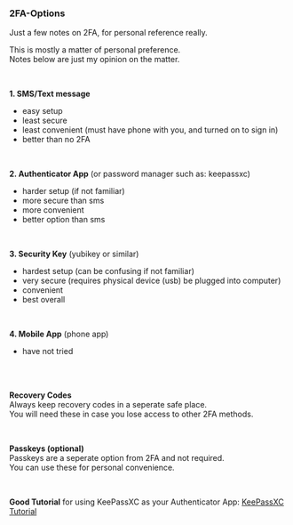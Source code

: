 ### 2FA-Options  
Just a few notes on 2FA, for personal reference really.  

This is mostly a matter of personal preference.  
Notes below are just my opinion on the matter.

<br>

**1. SMS/Text message**  
   - easy setup
   - least secure
   - least convenient (must have phone with you, and turned on to sign in)
   - better than no 2FA
     
<br>  

**2. Authenticator App** (or password manager such as: keepassxc)  
   - harder setup (if not familiar)  
   - more secure than sms
   - more convenient 
   - better option than sms  

  <br>  

**3. Security Key** (yubikey or similar)  
   - hardest setup (can be confusing if not familiar)  
   - very secure (requires physical device (usb) be plugged into computer)
   - convenient    
   - best overall  

  <br>  
  

**4. Mobile App** (phone app)  
   - have not tried

  <br>  
  <br>

**Recovery Codes**  
    Always keep recovery codes in a seperate safe place.  
    You will need these in case you lose access to other 2FA methods.

<br>  

**Passkeys (optional)**  
    Passkeys are a seperate option from 2FA and not required.    
    You can use these for personal convenience.  

<br>

**Good Tutorial** for using KeePassXC as your Authenticator App: [KeePassXC Tutorial](https://www.linux.org/threads/in-depth-tutorial-how-to-set-up-2fa-totp-with-keepassxc-aegis-and-authy.36577/)
    
